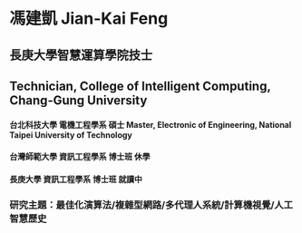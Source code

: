 # 馮建凱 Jian-Kai Feng
## 長庚大學智慧運算學院技士
## Technician, College of Intelligent Computing, Chang-Gung University
#### 台北科技大學 電機工程學系 碩士 Master, Electronic of Engineering, National Taipei University of Technology
#### 台灣師範大學 資訊工程學系 博士班 休學
#### 長庚大學 資訊工程學系 博士班 就讀中
### 研究主題：最佳化演算法/複雜型網路/多代理人系統/計算機視覺/人工智慧歷史
